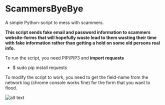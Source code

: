 # ScammersByeBye
A simple Python-script to mess with scammers.

**This script sends fake email and password information to scammers website-forms that will hopefully waste lead to them wasting their time with fake information rather than getting a hold on some old persons real info.**

To run the script, you need PIP/PIP3 and **import requests**
* $ sudo pip install requests

To modify the script to work, you need to get the field-name from the network log (chrome console works fine) for the form that you want to flood. 


![alt text](https://i.imgur.com/tH2JNrS.png)
